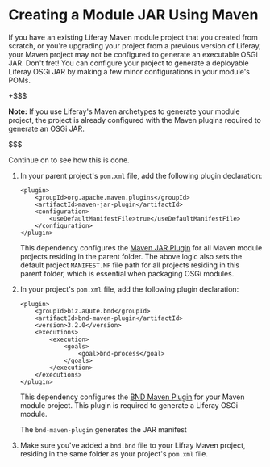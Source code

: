 # Creating a Module JAR Using Maven

If you have an existing Liferay Maven module project that you created from
scratch, or you're upgrading your project from a previous version of
Liferay, your Maven project may not be configured to generate an executable OSGi
JAR. Don't fret! You can configure your project to generate a deployable Liferay
OSGi JAR by making a few minor configurations in your module's POMs.

+$$$

**Note:** If you use Liferay's Maven archetypes to generate your module project,
the project is already configured with the Maven plugins required to generate an
OSGi JAR.

$$$

Continue on to see how this is done.

1.  In your parent project's `pom.xml` file, add the following plugin
    declaration:

        <plugin>
            <groupId>org.apache.maven.plugins</groupId>
            <artifactId>maven-jar-plugin</artifactId>
            <configuration>
                <useDefaultManifestFile>true</useDefaultManifestFile>
            </configuration>
        </plugin>

    This dependency configures the
    [Maven JAR Plugin](http://maven.apache.org/plugins/maven-jar-plugin/) for
    all Maven module projects residing in the parent folder. The above logic
    also sets the default project `MANIFEST.MF` file path for all projects
    residing in this parent folder, which is essential when packaging OSGi
    modules.

2.  In your project's `pom.xml` file, add the following plugin declaration:

        <plugin>
            <groupId>biz.aQute.bnd</groupId>
            <artifactId>bnd-maven-plugin</artifactId>
            <version>3.2.0</version>
            <executions>
                <execution>
                    <goals>
                        <goal>bnd-process</goal>
                    </goals>
                </execution>
            </executions>
        </plugin>

    This dependency configures the
    [BND Maven Plugin](http://njbartlett.name/2015/03/27/announcing-bnd-maven-plugin.html)
    for your Maven module project. This plugin is required to generate a Liferay
    OSGi module.

    The `bnd-maven-plugin` generates the JAR manifest
    










3.  Make sure you've added a `bnd.bnd` file to your Lifray Maven project,
    residing in the same folder as your project's `pom.xml` file.















